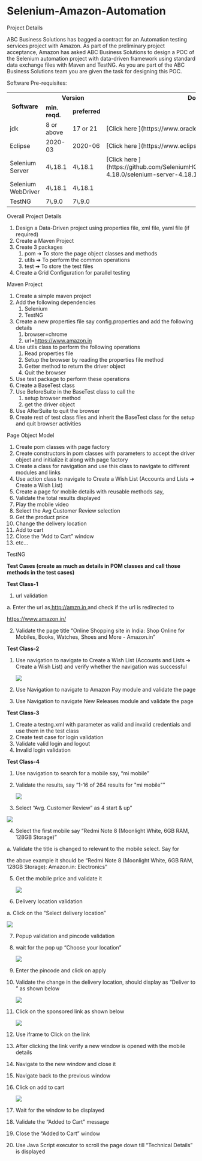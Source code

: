 # Selenium-Amazon-Automation

Project Details 

ABC Business Solutions has bagged a contract for an Automation testing services project with Amazon. As part of the preliminary project acceptance, Amazon has asked ABC Business Solutions to design a POC of the Selenium automation project with data-driven framework using standard data exchange files with Maven and TestNG. As you are part of the ABC Business Solutions team you are given the task for designing this POC. 

Software Pre-requisites:  


<table><tr><th colspan="1" rowspan="2"><b>Software</b> </th><th colspan="2"><b>Version</b> </th><th colspan="1" rowspan="1"><b>Download Link</b> </th><th colspan="1" rowspan="2"><b>Additional Information</b> </th></tr>
<tr><td colspan="1"><b>min. reqd.</b> </td><td colspan="1"><b>preferred</b> </td></tr>
<tr><td colspan="1">jdk </td><td colspan="1">8 or above </td><td colspan="1">17 or 21 </td><td colspan="1">[Click here ](https://www.oracle.com/java/technologies/downloads/)</td><td colspan="1"></td></tr>
<tr><td colspan="1">Eclipse </td><td colspan="1">2020-03 </td><td colspan="1">2020-06 </td><td colspan="1">[Click here ](https://www.eclipse.org/downloads/)</td><td colspan="1">IDE used for development </td></tr>
<tr><td colspan="1">Selenium Server  </td><td colspan="1">4\.18.1 </td><td colspan="1">4\.18.1 </td><td colspan="1">[Click here ](https://github.com/SeleniumHQ/selenium/releases/download/selenium-4.18.0/selenium-server-4.18.1.jar)</td><td colspan="1"></td></tr>
<tr><td colspan="1">Selenium WebDriver </td><td colspan="1">4\.18.1 </td><td colspan="1">4\.18.1 </td><td colspan="1"></td><td colspan="1" rowspan="2">Add in the pom.xml  </td></tr>
<tr><td colspan="1">TestNG </td><td colspan="1">7\.9.0 </td><td colspan="1">7\.9.0 </td><td colspan="1"></td></tr>
</table>
Overall Project Details 

1. Design a Data-Driven project using properties file, xml file, yaml file (if required) 
1. Create a Maven Project 
1. Create 3 packages 
   1. pom ➔ To store the page object classes and methods 
   1. utils ➔ To perform the common operations 
   1. test ➔ To store the test files  
1. Create a Grid Configuration for parallel testing 

Maven Project 

1. Create a simple maven project 
1. Add the following dependencies 
   1. Selenium 
   1. TestNG 
1. Create a new properties file say config.properties and add the following details 
   1. browser=chrome 
   1. url=https://www.amazon.in 
1. Use utils class to perform the following operations 
   1. Read properties file 
   1. Setup the browser by reading the properties file method 
   1. Getter method to return the driver object 
   1. Quit the browser 
1. Use test package to perform these operations 
1. Create a BaseTest class 
1. Use BeforeSuite in the BaseTest class to call the  
   1. setup browser method 
   1. get the driver object 
1. Use AfterSuite to quit the browser 
1. Create rest of test class files and inherit the BaseTest class for the setup and quit browser activities 

Page Object Model 

1. Create pom classes with page factory 
1. Create constructors in pom classes with parameters to accept the driver object and initialize it along with page factory  
1. Create a class for navigation and use this class to navigate to different modules and links 
1. Use action class to navigate to Create a Wish List (Accounts and Lists ➔ Create a Wish List) 
1. Create a page for mobile details with reusable methods say, 
1. Validate the total results displayed 
2. Play the mobile video 
2. Select the Avg Customer Review selection 
2. Get the product price 
2. Change the delivery location 
2. Add to cart 
2. Close the “Add to Cart” window 
2. etc… 

TestNG 

**Test Cases (create as much as details in POM classes and call those methods in the test cases)** 

**Test Class-1** 

1. url validation 

a.  Enter the url as[ http://amzn.in ](http://amzn.in/)and check if the url is redirected to 

<https://www.amazon.in/>

2. Validate the page title “Online Shopping site in India: Shop Online for Mobiles, Books, Watches, Shoes and More - Amazon.in” 

**Test Class-2** 

1. Use navigation to navigate to Create a Wish List (Accounts and Lists ➔ Create a Wish List) and verify whether the navigation was successful

   ![](Aspose.Words.2e680880-b20e-41d4-8776-9bc76dcfbf4f.005.jpeg)

2. Use Navigation to navigate to Amazon Pay module and validate the page 
2. Use Navigation to navigate New Releases module and validate the page 

**Test Class-3** 

1. Create a testng.xml with parameter as valid and invalid credentials and use them in the test class 
1. Create test case for login validation 
1. Validate valid login and logout 
1. Invalid login validation 

**Test Class-4** 

1. Use navigation to search for a mobile say, “mi mobile” 
1. Validate the results, say “1-16 of 264 results for "mi mobile"”

   ![](Aspose.Words.2e680880-b20e-41d4-8776-9bc76dcfbf4f.006.png)

3. Select “Avg. Customer Review” as 4 start & up”  

![](Aspose.Words.2e680880-b20e-41d4-8776-9bc76dcfbf4f.007.png)

4. Select the first mobile say “Redmi Note 8 (Moonlight White, 6GB RAM, 128GB Storage)” 

a.  Validate the title is changed to relevant to the mobile select. Say for 

the above example it should be “Redmi Note 8 (Moonlight White, 6GB RAM, 128GB Storage): Amazon.in: Electronics” 

5. Get the mobile price and validate it 

   ![](Aspose.Words.2e680880-b20e-41d4-8776-9bc76dcfbf4f.008.png)

6. Delivery location validation 

a.  Click on the “Select delivery location”

![](Aspose.Words.2e680880-b20e-41d4-8776-9bc76dcfbf4f.009.png)

7. Popup validation and pincode validation 
1. wait for the pop up “Choose your location”

   ![](Aspose.Words.2e680880-b20e-41d4-8776-9bc76dcfbf4f.010.png)

2. Enter the pincode and click on apply 
3. Validate the change in the delivery location, should display as “Deliver to <city pincode>” as shown below

   ![](Aspose.Words.2e680880-b20e-41d4-8776-9bc76dcfbf4f.011.png)

8. Click on the sponsored link as shown below

   ![](Aspose.Words.2e680880-b20e-41d4-8776-9bc76dcfbf4f.012.png)

1. Use iframe to Click on the link 
1. After clicking the link verify a new window is opened with the mobile details 
1. Navigate to the new window and close it 
1. Navigate back to the previous window 
9. Click on add to cart

   ![](Aspose.Words.2e680880-b20e-41d4-8776-9bc76dcfbf4f.013.jpeg)

1. Wait for the window to be displayed 
1. Validate the “Added to Cart” message 
1. Close the “Added to Cart” window 
10. Use Java Script executor to scroll the page down till “Technical Details” is displayed 

